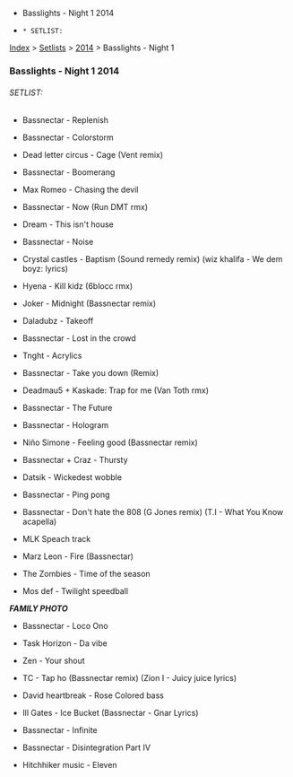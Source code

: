   * Basslights - Night 1 2014
  *     * SETLIST:

[Index](https://www.reddit.com/r/bassnectar/wiki/index) >
[Setlists](https://www.reddit.com/r/bassnectar/wiki/interactive/setlists) >
[2014](https://www.reddit.com/r/bassnectar/wiki/interactive/setlists/2014) >
Basslights - Night 1

### Basslights - Night 1 2014

###### SETLIST:

  * Bassnectar - Replenish

  * Bassnectar - Colorstorm

  * Dead letter circus - Cage (Vent remix)

  * Bassnectar - Boomerang 

  * Max Romeo - Chasing the devil

  * Bassnectar - Now (Run DMT rmx)

  * Dream - This isn't house

  * Bassnectar - Noise

  * Crystal castles - Baptism (Sound remedy remix) (wiz khalifa - We dem boyz: lyrics)

  * Hyena - Kill kidz (6blocc rmx)

  * Joker - Midnight (Bassnectar remix)

  * Daladubz - Takeoff

  * Bassnectar - Lost in the crowd 

  * Tnght - Acrylics

  * Bassnectar - Take you down (Remix)

  * Deadmau5 + Kaskade: Trap for me (Van Toth rmx)

  * Bassnectar - The Future

  * Bassnectar - Hologram

  * Niño Simone - Feeling good (Bassnectar remix)

  * Bassnectar + Craz - Thursty

  * Datsik - Wickedest wobble

  * Bassnectar - Ping pong 

  * Bassnectar - Don't hate the 808 (G Jones remix) (T.I - What You Know acapella)

  * MLK Speach track 

  * Marz Leon - Fire (Bassnectar)

  * The Zombies - Time of the season

  * Mos def - Twilight speedball

**_FAMILY PHOTO_**

  * Bassnectar - Loco Ono 

  * Task Horizon - Da vibe 

  * Zen - Your shout

  * TC - Tap ho (Bassnectar remix) (Zion I - Juicy juice lyrics)

  * David heartbreak - Rose Colored bass

  * Ill Gates - Ice Bucket (Bassnectar - Gnar Lyrics)

  * Bassnectar - Infinite 

  * Bassnectar - Disintegration Part IV

  * Hitchhiker music - Eleven

